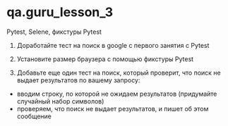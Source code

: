 # qa.guru_lesson_3
Pytest, Selene, фикстуры Pytest

1. Доработайте тест на поиск в google с первого занятия с Pytest

2. Установите размер браузера с помощью фикстуры Pytest

3. Добавьте еще один тест на поиск, который проверит, что поиск не выдает результатов по вашему запросу:

  - вводим строку, по которой не ожидаем результатов (придумайте случайный набор символов)
  - проверяем, что поиск не выдает результатов, и пишет об этом сообщение
